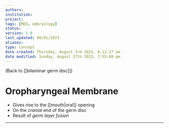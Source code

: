 ```yaml
---
authors: 
institution: 
project: 
tags: [MED, embryology]
status: 
version: 1.0
last_updated: 08/01/2023
aliases: 
type: Concept
date created: Thursday, August 3rd 2023, 8:12:27 am
date modified: Sunday, August 27th 2023, 7:55:09 pm
---
```


(Back to [[bilaminar germ disc]])

# Oropharyngeal Membrane

- Gives rise to the [[mouth|oral]] opening
- On the _cranial_ end of the germ disc 
- Result of _germ layer fusion_

---
